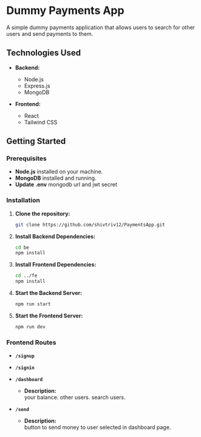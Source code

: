 # Dummy Payments App

A simple dummy payments application that allows users to search for other users and send payments to them.

## Technologies Used

- **Backend:**
  - Node.js
  - Express.js
  - MongoDB

- **Frontend:**
  - React
  - Tailwind CSS

## Getting Started

### Prerequisites

- **Node.js** installed on your machine.
- **MongoDB** installed and running.
- **Update .env** mongodb url and jwt secret

### Installation

1. **Clone the repository:**

   ```bash
   git clone https://github.com/shivtriv12/PaymentsApp.git

2. **Install Backend Dependencies:**

   ```bash
   cd be
   npm install
   
3. **Install Frontend Dependencies:**

   ```bash
   cd ../fe
   npm install

4. **Start the Backend Server:**

   ```bash
   npm run start

5. **Start the Frontend Server:**

   ```bash
   npm run dev

### Frontend Routes

- **`/signup`**

- **`/signin`**

- **`/dashboard`**
  
  - **Description:**  
    your balance.
    other users.
    search users.

- **`/send`**
  
  - **Description:**  
    button to send money to user selected in dashboard page.
